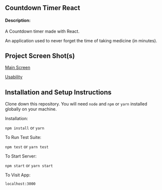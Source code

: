 ## Countdown Timer React

#### Description:

A Countdown timer made with React.

An application used to never forget the time of taking medicine (in minutes).

## Project Screen Shot(s)

[ Main Screen ](/assets/images/countdown_timer.png)

[ Usability ](/assets/images/countdown_timer.gif)

## Installation and Setup Instructions

Clone down this repository. You will need `node` and `npm` or `yarn` installed globally on your machine.

Installation:

`npm install`
or
`yarn`

To Run Test Suite:

`npm test`
or
`yarn test`

To Start Server:

`npm start`
or
`yarn start`

To Visit App:

`localhost:3000`
